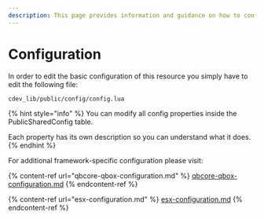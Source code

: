 ```yaml
---
description: This page provides information and guidance on how to configure cDev Library
---
```


# Configuration

In order to edit the basic configuration of this resource you simply have to edit the following file:

```
cdev_lib/public/config/config.lua
```

{% hint style="info" %}
You can modify all config properties inside the PublicSharedConfig table.

Each property has its own description so you can understand what it does.
{% endhint %}

For additional framework-specific configuration please visit:

{% content-ref url="qbcore-qbox-configuration.md" %}
[qbcore-qbox-configuration.md](qbcore-qbox-configuration.md)
{% endcontent-ref %}

{% content-ref url="esx-configuration.md" %}
[esx-configuration.md](esx-configuration.md)
{% endcontent-ref %}
